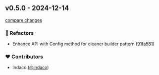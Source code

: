 ## v0.5.0 - 2024-12-14

[compare changes](https://github.com/indaco/templheroicons/compare/v0.4.0...v0.5.0)

### 💅 Refactors

- Enhance API with Config method for cleaner builder pattern ([91fa581](https://github.com/indaco/templheroicons/commit/91fa581))

### ❤️ Contributors

- Indaco ([@indaco](http://github.com/indaco))
